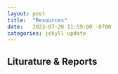 ```yaml
---
layout: post
title:  "Resources"
date:   2023-07-20 11:59:00 -0700
categories: jekyll update
---
```

## Liturature & Reports
